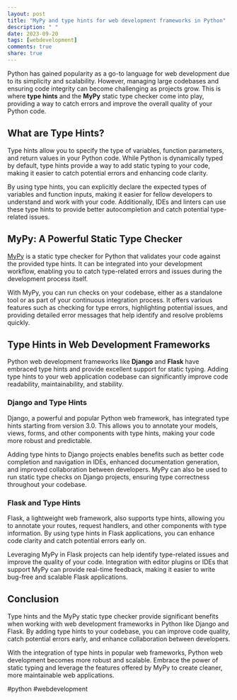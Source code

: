 ```yaml
---
layout: post
title: "MyPy and type hints for web development frameworks in Python"
description: " "
date: 2023-09-20
tags: [webdevelopment]
comments: true
share: true
---
```


Python has gained popularity as a go-to language for web development due to its simplicity and scalability. However, managing large codebases and ensuring code integrity can become challenging as projects grow. This is where **type hints** and the **MyPy** static type checker come into play, providing a way to catch errors and improve the overall quality of your Python code.

## What are Type Hints?

Type hints allow you to specify the type of variables, function parameters, and return values in your Python code. While Python is dynamically typed by default, type hints provide a way to add static typing to your code, making it easier to catch potential errors and enhancing code clarity.

By using type hints, you can explicitly declare the expected types of variables and function inputs, making it easier for fellow developers to understand and work with your code. Additionally, IDEs and linters can use these type hints to provide better autocompletion and catch potential type-related issues.

## MyPy: A Powerful Static Type Checker

[MyPy](http://mypy-lang.org/) is a static type checker for Python that validates your code against the provided type hints. It can be integrated into your development workflow, enabling you to catch type-related errors and issues during the development process itself.

With MyPy, you can run checks on your codebase, either as a standalone tool or as part of your continuous integration process. It offers various features such as checking for type errors, highlighting potential issues, and providing detailed error messages that help identify and resolve problems quickly.

## Type Hints in Web Development Frameworks

Python web development frameworks like **Django** and **Flask** have embraced type hints and provide excellent support for static typing. Adding type hints to your web application codebase can significantly improve code readability, maintainability, and stability.

### Django and Type Hints

Django, a powerful and popular Python web framework, has integrated type hints starting from version 3.0. This allows you to annotate your models, views, forms, and other components with type hints, making your code more robust and predictable.

Adding type hints to Django projects enables benefits such as better code completion and navigation in IDEs, enhanced documentation generation, and improved collaboration between developers. MyPy can also be used to run static type checks on Django projects, ensuring type correctness throughout your codebase.

### Flask and Type Hints

Flask, a lightweight web framework, also supports type hints, allowing you to annotate your routes, request handlers, and other components with type information. By using type hints in Flask applications, you can enhance code clarity and catch potential errors early on.

Leveraging MyPy in Flask projects can help identify type-related issues and improve the quality of your code. Integration with editor plugins or IDEs that support MyPy can provide real-time feedback, making it easier to write bug-free and scalable Flask applications.

## Conclusion

Type hints and the MyPy static type checker provide significant benefits when working with web development frameworks in Python like Django and Flask. By adding type hints to your codebase, you can improve code quality, catch potential errors early, and enhance collaboration between developers.

With the integration of type hints in popular web frameworks, Python web development becomes more robust and scalable. Embrace the power of static typing and leverage the features offered by MyPy to create cleaner, more maintainable web applications.

\#python \#webdevelopment